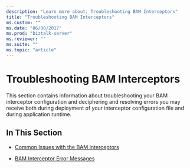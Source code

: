 ```yaml
---
description: "Learn more about: Troubleshooting BAM Interceptors"
title: "Troubleshooting BAM Interceptors"
ms.custom: ""
ms.date: "06/08/2017"
ms.prod: "biztalk-server"
ms.reviewer: ""
ms.suite: ""
ms.topic: "article"
---
```

# Troubleshooting BAM Interceptors
This section contains information about troubleshooting your BAM interceptor configuration and deciphering and resolving errors you may receive both during deployment of your interceptor configuration file and during application runtime.  
  
## In This Section  
  
-   [Common Issues with the BAM Interceptors](../core/common-issues-with-the-bam-interceptors.md)  
  
-   [BAM Interceptor Error Messages](../core/bam-interceptor-error-messages.md)
